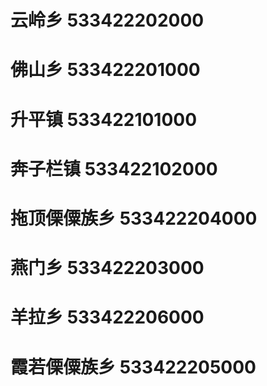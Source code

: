 # 云岭乡 533422202000
# 佛山乡 533422201000
# 升平镇 533422101000
# 奔子栏镇 533422102000
# 拖顶傈僳族乡 533422204000
# 燕门乡 533422203000
# 羊拉乡 533422206000
# 霞若傈僳族乡 533422205000
